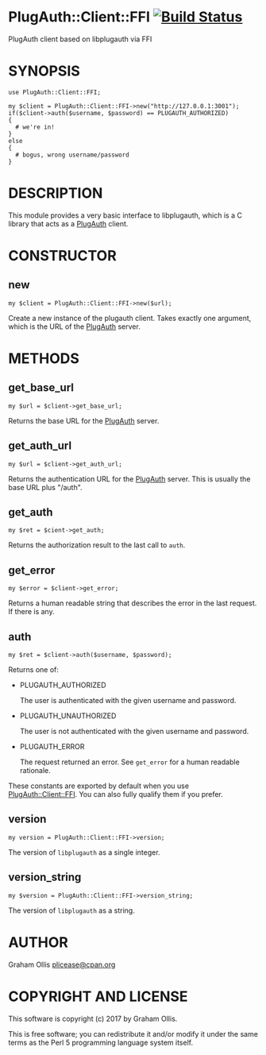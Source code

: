 # PlugAuth::Client::FFI [![Build Status](https://secure.travis-ci.org/plicease/PlugAuth-Client-FFI.png)](http://travis-ci.org/plicease/PlugAuth-Client-FFI)

PlugAuth client based on libplugauth via FFI

# SYNOPSIS

    use PlugAuth::Client::FFI;
    
    my $client = PlugAuth::Client::FFI->new("http://127.0.0.1:3001");
    if($client->auth($username, $password) == PLUGAUTH_AUTHORIZED)
    {
      # we're in!
    }
    else
    {
      # bogus, wrong username/password
    }

# DESCRIPTION

This module provides a very basic interface to libplugauth, which is a
C library that acts as a [PlugAuth](https://metacpan.org/pod/PlugAuth) client.

# CONSTRUCTOR

## new

    my $client = PlugAuth::Client::FFI->new($url);

Create a new instance of the plugauth client.  Takes exactly one argument,
which is the URL of the [PlugAuth](https://metacpan.org/pod/PlugAuth) server.

# METHODS

## get\_base\_url

    my $url = $client->get_base_url;

Returns the base URL for the [PlugAuth](https://metacpan.org/pod/PlugAuth) server.

## get\_auth\_url

    my $url = $client->get_auth_url;

Returns the authentication URL for the [PlugAuth](https://metacpan.org/pod/PlugAuth) server.  This is usually the base
URL plus "/auth".

## get\_auth

    my $ret = $cient->get_auth;

Returns the authorization result to the last call to `auth`.

## get\_error

    my $error = $client->get_error;

Returns a human readable string that describes the error in the last request.
If there is any.

## auth

    my $ret = $client->auth($username, $password);

Returns one of:

- PLUGAUTH\_AUTHORIZED

    The user is authenticated with the given username and password.

- PLUGAUTH\_UNAUTHORIZED

    The user is not authenticated with the given username and password.

- PLUGAUTH\_ERROR

    The request returned an error.  See `get_error` for a human readable rationale.

These constants are exported by default when you use [PlugAuth::Client::FFI](https://metacpan.org/pod/PlugAuth::Client::FFI).  You can also
fully qualify them if you prefer.

## version

    my version = PlugAuth::Client::FFI->version;

The version of `libplugauth` as a single integer.

## version\_string

    my $version = PlugAuth::Client::FFI->version_string;

The version of `libplugauth` as a string.

# AUTHOR

Graham Ollis <plicease@cpan.org>

# COPYRIGHT AND LICENSE

This software is copyright (c) 2017 by Graham Ollis.

This is free software; you can redistribute it and/or modify it under
the same terms as the Perl 5 programming language system itself.
